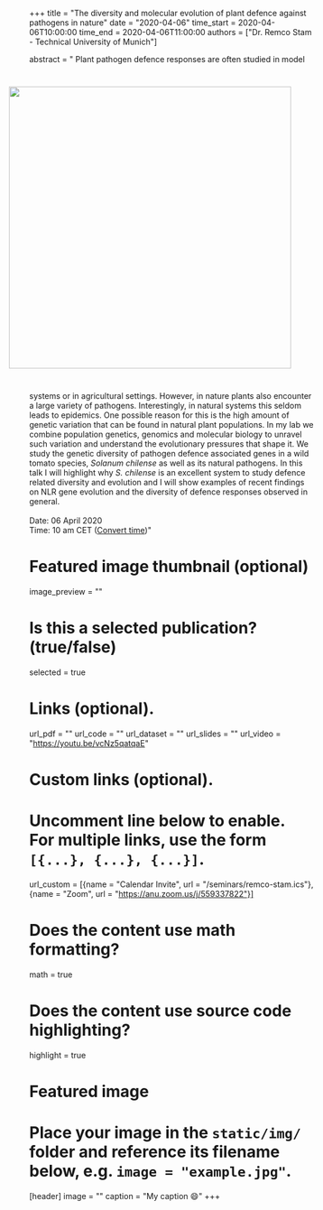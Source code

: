 +++
title = "The diversity and molecular evolution of plant defence against pathogens in nature"
date = "2020-04-06"
time_start = 2020-04-06T10:00:00
time_end = 2020-04-06T11:00:00
authors = ["Dr. Remco Stam - Technical University of Munich"]

abstract = "<img src = '/img/seminars/remco-stam.png' width = 500 align = right style = 'padding:40px'> Plant pathogen defence responses are often studied in model systems or in agricultural settings. However, in nature plants also encounter a large variety of pathogens. Interestingly, in natural systems this seldom leads to epidemics. One possible reason for this is the high amount of genetic variation that can be found in natural plant populations. In my lab we combine population genetics, genomics and molecular biology to unravel such variation and understand the evolutionary pressures that shape it. We study the genetic diversity of pathogen defence associated genes in a wild tomato species, *Solanum chilense* as well as its natural pathogens. In this talk I will highlight why *S. chilense* is an excellent system to study defence related diversity and evolution and I will show examples of recent findings on NLR gene evolution and the diversity of defence responses observed in general. <br /><br />Date: 06 April 2020 <br /> Time: 10 am CET ([Convert time](https://www.timeanddate.com/worldclock/fixedtime.html?msg=Remco+Stam%3A+The+diversity+and+molecular+evolution+of+plant+defence+against+pathogens+in+nature&iso=20200406T10&p1=37&ah=1))"

# Featured image thumbnail (optional)
image_preview = ""

# Is this a selected publication? (true/false)
selected = true

# Links (optional).
url_pdf = ""
url_code = ""
url_dataset = ""
url_slides = ""
url_video = "https://youtu.be/vcNz5qatqaE"

# Custom links (optional).
#   Uncomment line below to enable. For multiple links, use the form `[{...}, {...}, {...}]`.
url_custom = [{name = "Calendar Invite", url = "/seminars/remco-stam.ics"}, {name = "Zoom", url = "https://anu.zoom.us/j/559337822"}]

# Does the content use math formatting?
math = true

# Does the content use source code highlighting?
highlight = true

# Featured image
# Place your image in the `static/img/` folder and reference its filename below, e.g. `image = "example.jpg"`.
[header]
image = ""
caption = "My caption :smile:"
+++
